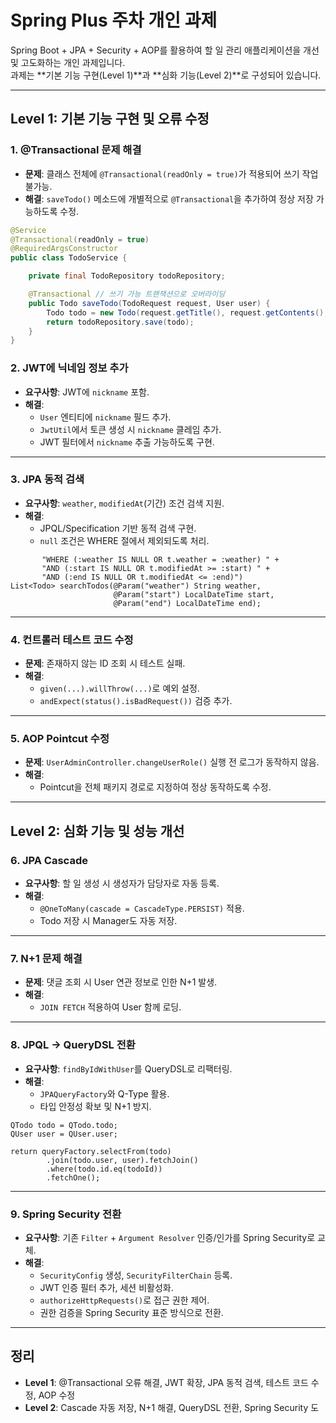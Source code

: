 #  Spring Plus 주차 개인 과제

Spring Boot + JPA + Security + AOP를 활용하여 할 일 관리 애플리케이션을 개선 및 고도화하는 개인 과제입니다.  
과제는 **기본 기능 구현(Level 1)**과 **심화 기능(Level 2)**로 구성되어 있습니다.

---

## Level 1: 기본 기능 구현 및 오류 수정

### 1. @Transactional 문제 해결
- **문제**: 클래스 전체에 `@Transactional(readOnly = true)`가 적용되어 쓰기 작업 불가능.
- **해결**: `saveTodo()` 메소드에 개별적으로 `@Transactional`을 추가하여 정상 저장 가능하도록 수정.

```java
@Service
@Transactional(readOnly = true)
@RequiredArgsConstructor
public class TodoService {

    private final TodoRepository todoRepository;

    @Transactional // 쓰기 가능 트랜잭션으로 오버라이딩
    public Todo saveTodo(TodoRequest request, User user) {
        Todo todo = new Todo(request.getTitle(), request.getContents(), user);
        return todoRepository.save(todo);
    }
}
```
### 2. JWT에 닉네임 정보 추가
- **요구사항**: JWT에 `nickname` 포함.
- **해결**:
    - `User` 엔티티에 `nickname` 필드 추가.
    - `JwtUtil`에서 토큰 생성 시 `nickname` 클레임 추가.
    - JWT 필터에서 `nickname` 추출 가능하도록 구현.

---

### 3. JPA 동적 검색
- **요구사항**: `weather`, `modifiedAt`(기간) 조건 검색 지원.
- **해결**:
    - JPQL/Specification 기반 동적 검색 구현.
    - `null` 조건은 WHERE 절에서 제외되도록 처리.
```@Query("SELECT t FROM Todo t " +
       "WHERE (:weather IS NULL OR t.weather = :weather) " +
       "AND (:start IS NULL OR t.modifiedAt >= :start) " +
       "AND (:end IS NULL OR t.modifiedAt <= :end)")
List<Todo> searchTodos(@Param("weather") String weather,
                       @Param("start") LocalDateTime start,
                       @Param("end") LocalDateTime end);
 ```
---

### 4. 컨트롤러 테스트 코드 수정
- **문제**: 존재하지 않는 ID 조회 시 테스트 실패.
- **해결**:
    - `given(...).willThrow(...)`로 예외 설정.
    - `andExpect(status().isBadRequest())` 검증 추가.

---

### 5. AOP Pointcut 수정
- **문제**: `UserAdminController.changeUserRole()` 실행 전 로그가 동작하지 않음.
- **해결**:
    - Pointcut을 전체 패키지 경로로 지정하여 정상 동작하도록 수정.

---

## Level 2: 심화 기능 및 성능 개선

### 6. JPA Cascade
- **요구사항**: 할 일 생성 시 생성자가 담당자로 자동 등록.
- **해결**:
    - `@OneToMany(cascade = CascadeType.PERSIST)` 적용.
    - Todo 저장 시 Manager도 자동 저장.

---

### 7. N+1 문제 해결
- **문제**: 댓글 조회 시 User 연관 정보로 인한 N+1 발생.
- **해결**:
    - `JOIN FETCH` 적용하여 User 함께 로딩.

---

### 8. JPQL → QueryDSL 전환
- **요구사항**: `findByIdWithUser`를 QueryDSL로 리팩터링.
- **해결**:
    - `JPAQueryFactory`와 Q-Type 활용.
    - 타입 안정성 확보 및 N+1 방지.
```
QTodo todo = QTodo.todo;
QUser user = QUser.user;

return queryFactory.selectFrom(todo)
        .join(todo.user, user).fetchJoin()
        .where(todo.id.eq(todoId))
        .fetchOne();
```
---

### 9. Spring Security 전환
- **요구사항**: 기존 `Filter` + `Argument Resolver` 인증/인가를 Spring Security로 교체.
- **해결**:
    - `SecurityConfig` 생성, `SecurityFilterChain` 등록.
    - JWT 인증 필터 추가, 세션 비활성화.
    - `authorizeHttpRequests()`로 접근 권한 제어.
    - 권한 검증을 Spring Security 표준 방식으로 전환.

---

##  정리
- **Level 1**: @Transactional 오류 해결, JWT 확장, JPA 동적 검색, 테스트 코드 수정, AOP 수정
- **Level 2**: Cascade 자동 저장, N+1 해결, QueryDSL 전환, Spring Security 도